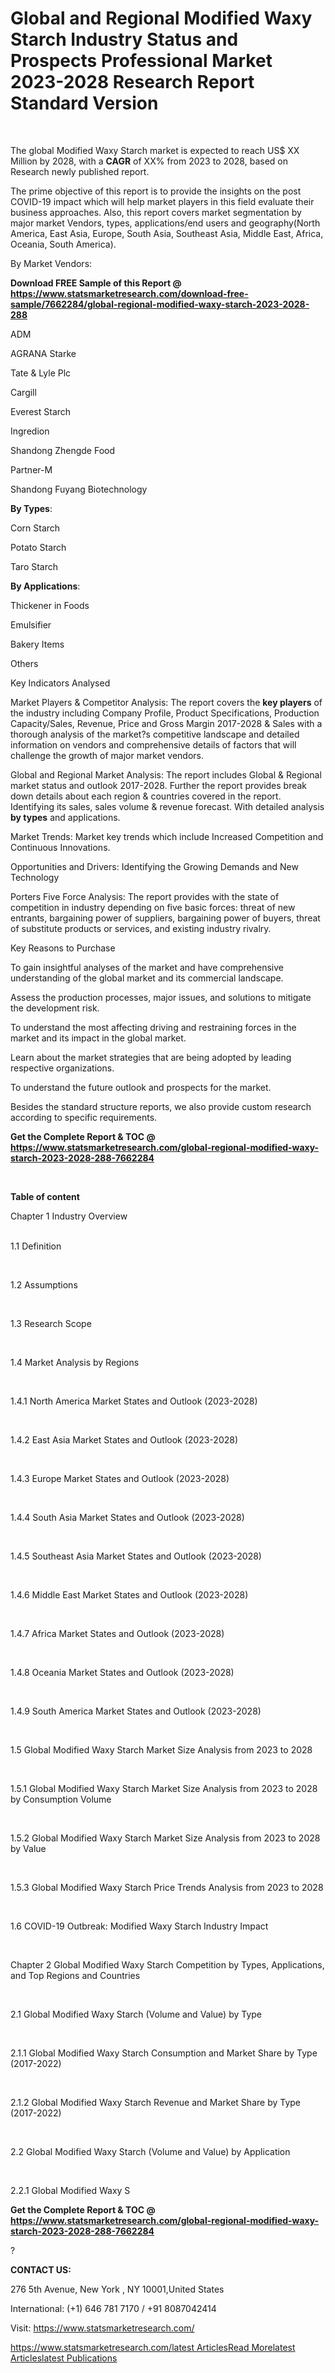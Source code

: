 <h1>Global and Regional Modified Waxy Starch Industry Status and Prospects Professional Market 2023-2028 Research Report Standard Version</h1><br/><p>The global Modified Waxy Starch market is expected to reach US$ XX Million by 2028, with a <strong>CAGR</strong> of XX% from 2023 to 2028, based on Research newly published report.</p>
 
 
 
 <p>The prime objective of this report is to provide the insights on the post COVID-19 impact which will help market players in this field evaluate their business approaches. Also, this report covers market segmentation by major market Vendors, types, applications/end users and geography(North America, East Asia, Europe, South Asia, Southeast Asia, Middle East, Africa, Oceania, South America).</p>
 
 
 
 <p>By Market Vendors:</p>
 
 
 
 <p><strong>Download FREE Sample of this Report @ <a href="https://www.statsmarketresearch.com/download-free-sample/7662284/global-regional-modified-waxy-starch-2023-2028-288">https://www.statsmarketresearch.com/download-free-sample/7662284/global-regional-modified-waxy-starch-2023-2028-288</a></strong></p>
 
 
 
 <p>ADM</p>
 
 
 
 <p>AGRANA Starke</p>
 
 
 
 <p>Tate & Lyle Plc</p>
 
 
 
 <p>Cargill</p>
 
 
 
 <p>Everest Starch</p>
 
 
 
 <p>Ingredion</p>
 
 
 
 <p>Shandong Zhengde Food</p>
 
 
 
 <p>Partner-M</p>
 
 
 
 <p>Shandong Fuyang Biotechnology</p>
 
 
 
 <p><strong>By Types</strong>:</p>
 
 
 
 <p>Corn Starch</p>
 
 
 
 <p>Potato Starch</p>
 
 
 
 <p>Taro Starch</p>
 
 
 
 <p><strong><strong>By Applications</strong></strong>:</p>
 
 
 
 <p>Thickener in Foods</p>
 
 
 
 <p>Emulsifier</p>
 
 
 
 <p>Bakery Items</p>
 
 
 
 <p>Others</p>
 
 
 
 <p>Key Indicators Analysed</p>
 
 
 
 <p>Market Players & Competitor Analysis: The report covers the <strong>key players</strong> of the industry including Company Profile, Product Specifications, Production Capacity/Sales, Revenue, Price and Gross Margin 2017-2028 & Sales with a thorough analysis of the market?s competitive landscape and detailed information on vendors and comprehensive details of factors that will challenge the growth of major market vendors.</p>
 
 
 
 <p>Global and Regional Market Analysis: The report includes Global & Regional market status and outlook 2017-2028. Further the report provides break down details about each region & countries covered in the report. Identifying its sales, sales volume & revenue forecast. With detailed analysis <strong>by types</strong> and applications.</p>
 
 
 
 <p>Market Trends: Market key trends which include Increased Competition and Continuous Innovations.</p>
 
 
 
 <p>Opportunities and Drivers: Identifying the Growing Demands and New Technology</p>
 
 
 
 <p>Porters Five Force Analysis: The report provides with the state of competition in industry depending on five basic forces: threat of new entrants, bargaining power of suppliers, bargaining power of buyers, threat of substitute products or services, and existing industry rivalry.</p>
 
 
 
 <p>Key Reasons to Purchase</p>
 
 
 
 <p>To gain insightful analyses of the market and have comprehensive understanding of the global market and its commercial landscape.</p>
 
 
 
 <p>Assess the production processes, major issues, and solutions to mitigate the development risk.</p>
 
 
 
 <p>To understand the most affecting driving and restraining forces in the market and its impact in the global market.</p>
 
 
 
 <p>Learn about the market strategies that are being adopted by leading respective organizations.</p>
 
 
 
 <p>To understand the future outlook and prospects for the market.</p>
 
 
 
 <p>Besides the standard structure reports, we also provide custom research according to specific requirements.</p>
 
 
 
 <div><b>Get the Complete Report & TOC @ <a href="https://www.statsmarketresearch.com/global-regional-modified-waxy-starch-2023-2028-288-7662284">https://www.statsmarketresearch.com/global-regional-modified-waxy-starch-2023-2028-288-7662284</a></b></div>
 
 
 
 <p><br />
 
 <b>Table of content</b></p>
 
 
 
 <p>Chapter 1 Industry Overview<br />
 
 <br />
 
 1.1 Definition<br />
 
 <br />
 
 1.2 Assumptions<br />
 
 <br />
 
 1.3 Research Scope<br />
 
 <br />
 
 1.4 Market Analysis by Regions<br />
 
 <br />
 
 1.4.1 North America Market States and Outlook (2023-2028)<br />
 
 <br />
 
 1.4.2 East Asia Market States and Outlook (2023-2028)<br />
 
 <br />
 
 1.4.3 Europe Market States and Outlook (2023-2028)<br />
 
 <br />
 
 1.4.4 South Asia Market States and Outlook (2023-2028)<br />
 
 <br />
 
 1.4.5 Southeast Asia Market States and Outlook (2023-2028)<br />
 
 <br />
 
 1.4.6 Middle East Market States and Outlook (2023-2028)<br />
 
 <br />
 
 1.4.7 Africa Market States and Outlook (2023-2028)<br />
 
 <br />
 
 1.4.8 Oceania Market States and Outlook (2023-2028)<br />
 
 <br />
 
 1.4.9 South America Market States and Outlook (2023-2028)<br />
 
 <br />
 
 1.5 Global Modified Waxy Starch Market Size Analysis from 2023 to 2028<br />
 
 <br />
 
 1.5.1 Global Modified Waxy Starch Market Size Analysis from 2023 to 2028 by Consumption Volume<br />
 
 <br />
 
 1.5.2 Global Modified Waxy Starch Market Size Analysis from 2023 to 2028 by Value<br />
 
 <br />
 
 1.5.3 Global Modified Waxy Starch Price Trends Analysis from 2023 to 2028<br />
 
 <br />
 
 1.6 COVID-19 Outbreak: Modified Waxy Starch Industry Impact<br />
 
 <br />
 
 Chapter 2 Global Modified Waxy Starch Competition by Types, Applications, and Top Regions and Countries<br />
 
 <br />
 
 2.1 Global Modified Waxy Starch (Volume and Value) by Type<br />
 
 <br />
 
 2.1.1 Global Modified Waxy Starch Consumption and Market Share by Type (2017-2022)<br />
 
 <br />
 
 2.1.2 Global Modified Waxy Starch Revenue and Market Share by Type (2017-2022)<br />
 
 <br />
 
 2.2 Global Modified Waxy Starch (Volume and Value) by Application<br />
 
 <br />
 
 2.2.1 Global Modified Waxy S</p>
 
 
 
 <div><b>Get the Complete Report & TOC @ <a href="https://www.statsmarketresearch.com/global-regional-modified-waxy-starch-2023-2028-288-7662284">https://www.statsmarketresearch.com/global-regional-modified-waxy-starch-2023-2028-288-7662284</a></b></div>
 
 
 
 <p>? </p>
 
 
 
 <p><b>CONTACT US:</b><br />
 
 276 5th Avenue, New York , NY 10001,United States<br />
 
 International: (+1) 646 781 7170 / +91 8087042414<br />
 
 Visit: <a href="https://www.statsmarketresearch.com/">https://www.statsmarketresearch.com/</a><br />
 
 <a href="https://gyeongbokgung.com">https://www.statsmarketresearch.com/</a><a href="https://hallyeomaritime.com">latest Articles</a><a href="https://jingwansa.com">Read More</a><a href="https://nguoiviet.jp/">latest Articles</a><a href="https://www.intelmarketresearch.com/">latest Publications</a></p>